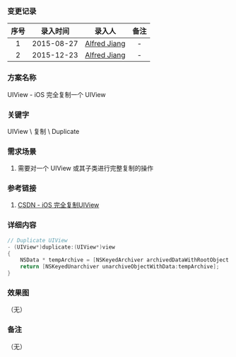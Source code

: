 ### 变更记录

| 序号 | 录入时间 | 录入人 | 备注 |
|:--------:|:--------:|:--------:|:--------:|
| 1 | 2015-08-27 | [Alfred Jiang](https://github.com/viktyz) | - |
| 2 | 2015-12-23 | [Alfred Jiang](https://github.com/viktyz) | - |

### 方案名称

UIView - iOS 完全复制一个 UIView

### 关键字

UIView \ 复制 \ Duplicate

### 需求场景

1. 需要对一个 UIView 或其子类进行完整复制的操作

### 参考链接

1. [CSDN - iOS 完全复制UIView](http://blog.csdn.net/meegomeego/article/details/20375447)

### 详细内容
```objective-c
// Duplicate UIView
- (UIView*)duplicate:(UIView*)view
{
    NSData * tempArchive = [NSKeyedArchiver archivedDataWithRootObject:view];
    return [NSKeyedUnarchiver unarchiveObjectWithData:tempArchive];
}
```

### 效果图
（无）

### 备注
（无）